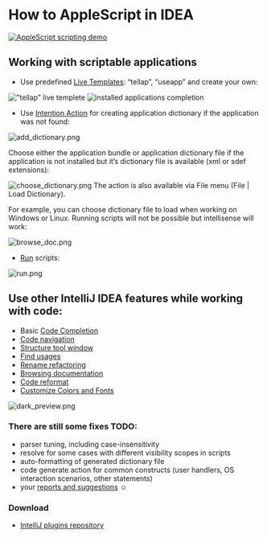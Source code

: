 # How to AppleScript in IDEA

[![](https://github.com/human87/AppleScript-IDEA/blob/master/img/quick_demo.gif "AppleScript scripting demo")](https://twitter.com/appcode/status/750380127431917568)

## Working with scriptable applications

-	Use predefined [Live Templates](https://www.jetbrains.com/idea/help/live-templates.html):
“tellap”, “useapp” and create your own:

!["tellap" live templete](https://github.com/human87/AppleScript-IDEA/blob/master/img/live_template.png)
![installed applications completion](https://github.com/human87/AppleScript-IDEA/blob/master/img/app_completion.png)

-	Use [Intention Action](https://www.jetbrains.com/idea/help/intention-actions.html) for creating application dictionary if the application was not found:

![add_dictionary.png](https://github.com/human87/AppleScript-IDEA/blob/master/img/add_dictionary.png)


Choose either the application bundle or application dictionary file if the application is not installed but it’s dictionary file is available (xml or sdef extensions):

![choose_dictionary.png](https://github.com/human87/AppleScript-IDEA/blob/master/img/choose_dictionary.png)
The action is also available via File menu (File | Load Dictionary).

For example, you can choose dictionary file to load when working on Windows or Linux. Running scripts will not be possible but intellisense will work:

![browse_doc.png](https://github.com/human87/AppleScript-IDEA/blob/master/img/browse_doc.png)

-	[Run](https://www.jetbrains.com/idea/help/creating-and-editing-run-debug-configurations.html) scripts:

![run.png](https://github.com/human87/AppleScript-IDEA/blob/master/img/run.png)

## Use other IntelliJ IDEA features while working with code: 
-	Basic [Code Completion](https://www.jetbrains.com/idea/help/basic-code-completion-completing-names-and-keywords.html)
-	[Code navigation](https://www.jetbrains.com/idea/help/navigating-to-declaration-or-type-declaration-of-a-symbol.html)
-	[Structure tool window](https://www.jetbrains.com/idea/help/structure-tool-window-file-structure-popup.html)
-	[Find usages](https://www.jetbrains.com/idea/help/finding-usages-in-project.html)
-	[Rename refactoring](https://www.jetbrains.com/idea/help/rename-refactorings.html)
-	[Browsing documentation](https://www.jetbrains.com/idea/help/viewing-inline-documentation.html)
-	[Code reformat](https://www.jetbrains.com/idea/help/reformatting-source-code.html)
-	[Customize Colors and Fonts](https://www.jetbrains.com/idea/help/configuring-colors-and-fonts.html)

![dark_preview.png](https://github.com/human87/AppleScript-IDEA/blob/master/img/dark_preview.png)

### There are still some fixes TODO:
-	parser tuning, including case-insensitivity
-	resolve for some cases with different visibility scopes in scripts
-	auto-formatting of generated dictionary file
- code generate action for common constructs (user handlers, OS interaction scenarios, other statements)
-	your [reports and suggestions](https://github.com/human87/AppleScript-IDEA/issues) ☺

### Download
- [IntelliJ plugins repository](https://plugins.jetbrains.com/plugin/8149)